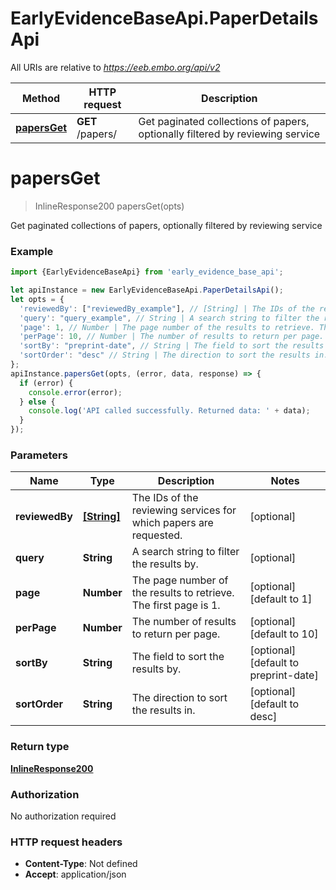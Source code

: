 # EarlyEvidenceBaseApi.PaperDetailsApi

All URIs are relative to *https://eeb.embo.org/api/v2*

Method | HTTP request | Description
------------- | ------------- | -------------
[**papersGet**](PaperDetailsApi.md#papersGet) | **GET** /papers/ | Get paginated collections of papers, optionally filtered by reviewing service

<a name="papersGet"></a>
# **papersGet**
> InlineResponse200 papersGet(opts)

Get paginated collections of papers, optionally filtered by reviewing service

### Example
```javascript
import {EarlyEvidenceBaseApi} from 'early_evidence_base_api';

let apiInstance = new EarlyEvidenceBaseApi.PaperDetailsApi();
let opts = { 
  'reviewedBy': ["reviewedBy_example"], // [String] | The IDs of the reviewing services for which papers are requested.
  'query': "query_example", // String | A search string to filter the results by.
  'page': 1, // Number | The page number of the results to retrieve. The first page is 1.
  'perPage': 10, // Number | The number of results to return per page.
  'sortBy': "preprint-date", // String | The field to sort the results by.
  'sortOrder': "desc" // String | The direction to sort the results in.
};
apiInstance.papersGet(opts, (error, data, response) => {
  if (error) {
    console.error(error);
  } else {
    console.log('API called successfully. Returned data: ' + data);
  }
});
```

### Parameters

Name | Type | Description  | Notes
------------- | ------------- | ------------- | -------------
 **reviewedBy** | [**[String]**](String.md)| The IDs of the reviewing services for which papers are requested. | [optional] 
 **query** | **String**| A search string to filter the results by. | [optional] 
 **page** | **Number**| The page number of the results to retrieve. The first page is 1. | [optional] [default to 1]
 **perPage** | **Number**| The number of results to return per page. | [optional] [default to 10]
 **sortBy** | **String**| The field to sort the results by. | [optional] [default to preprint-date]
 **sortOrder** | **String**| The direction to sort the results in. | [optional] [default to desc]

### Return type

[**InlineResponse200**](InlineResponse200.md)

### Authorization

No authorization required

### HTTP request headers

 - **Content-Type**: Not defined
 - **Accept**: application/json

